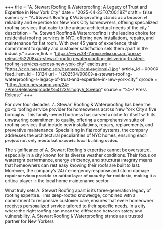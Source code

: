 +++
title = "A. Stewart Roofing & Waterproofing: A Legacy of Trust and Expertise in New York City"
date = "2025-04-23T07:00:18Z"
draft = false
summary = "A. Stewart Roofing & Waterproofing stands as a beacon of reliability and expertise for New York City homeowners, offering specialized roofing services that cater to the unique architectural needs of the city."
description = "A. Stewart Roofing & Waterproofing is the leading choice for residential roofing services in NYC, offering new installations, repairs, and maintenance for flat roofs. With over 45 years of experience, their commitment to quality and customer satisfaction sets them apart in the industry."
source_link = "https://www.24-7pressrelease.com/press-release/522084/a-stewart-roofing-waterproofing-delivering-trusted-roofing-services-across-new-york-city"
enclosure = "https://cdn.newsramp.app/banners/local-regional-1.jpg"
article_id = 90809
feed_item_id = 13124
url = "/202504/90809-a-stewart-roofing-waterproofing-a-legacy-of-trust-and-expertise-in-new-york-city"
qrcode = "https://cdn.newsramp.app/24-7PressRelease/qrcode/254/23/smogyV_8.webp"
source = "24-7 Press Release"
+++

<p>For over four decades, A. Stewart Roofing & Waterproofing has been the go-to roofing service provider for homeowners across New York City's five boroughs. This family-owned business has carved a niche for itself with its unwavering commitment to quality, offering a comprehensive suite of roofing services that include new installations, repairs, replacements, and preventive maintenance. Specializing in flat roof systems, the company addresses the architectural peculiarities of NYC homes, ensuring each project not only meets but exceeds local building codes.</p><p>The significance of A. Stewart Roofing's expertise cannot be overstated, especially in a city known for its diverse weather conditions. Their focus on watertight performance, energy efficiency, and structural integrity means that homeowners can rest easy knowing their roofs are built to last. Moreover, the company's 24/7 emergency response and storm damage repair services provide an added layer of security for residents, making it a critical player in the local home maintenance sector.</p><p>What truly sets A. Stewart Roofing apart is its three-generation legacy of roofing expertise. This deep-rooted knowledge, combined with a commitment to responsive customer care, ensures that every homeowner receives personalized service tailored to their specific needs. In a city where the right roofing can mean the difference between safety and vulnerability, A. Stewart Roofing & Waterproofing stands as a trusted partner for New Yorkers.</p>